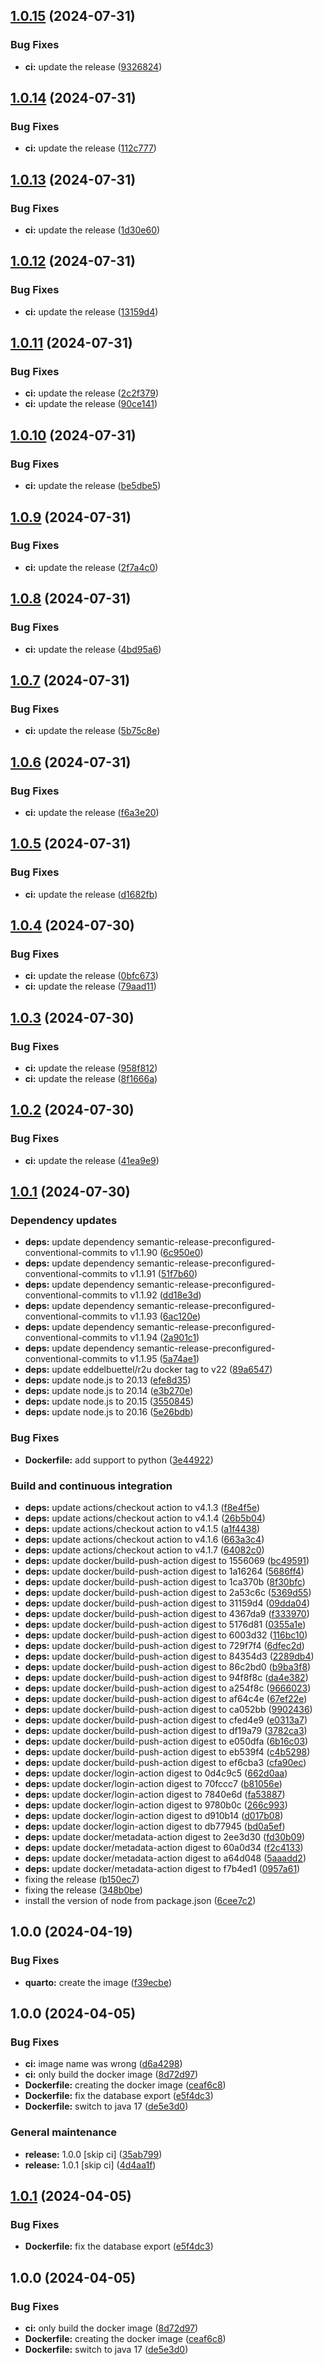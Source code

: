 ## [1.0.15](https://github.com/w4bo/docker-quarto-slides/compare/1.0.14...1.0.15) (2024-07-31)

### Bug Fixes

* **ci:** update the release ([9326824](https://github.com/w4bo/docker-quarto-slides/commit/9326824f9128bf3525b6ce9adf0443496619c0ac))

## [1.0.14](https://github.com/w4bo/docker-quarto-slides/compare/1.0.13...1.0.14) (2024-07-31)

### Bug Fixes

* **ci:** update the release ([112c777](https://github.com/w4bo/docker-quarto-slides/commit/112c777195237599e64bdd19e9d861ef0cb4a5b2))

## [1.0.13](https://github.com/w4bo/docker-quarto-slides/compare/1.0.12...1.0.13) (2024-07-31)

### Bug Fixes

* **ci:** update the release ([1d30e60](https://github.com/w4bo/docker-quarto-slides/commit/1d30e6021a866c772cf1d8e2922f0d4dd44c8569))

## [1.0.12](https://github.com/w4bo/docker-quarto-slides/compare/1.0.11...1.0.12) (2024-07-31)

### Bug Fixes

* **ci:** update the release ([13159d4](https://github.com/w4bo/docker-quarto-slides/commit/13159d44b0e7b77b5bac41eb2a36d2a84e55072b))

## [1.0.11](https://github.com/w4bo/docker-quarto-slides/compare/1.0.10...1.0.11) (2024-07-31)

### Bug Fixes

* **ci:** update the release ([2c2f379](https://github.com/w4bo/docker-quarto-slides/commit/2c2f379860984fc19d9273c2eacdd7e084b354a0))
* **ci:** update the release ([90ce141](https://github.com/w4bo/docker-quarto-slides/commit/90ce141c7d9707e5a15551598290a5952efbc42c))

## [1.0.10](https://github.com/w4bo/docker-quarto-slides/compare/1.0.9...1.0.10) (2024-07-31)

### Bug Fixes

* **ci:** update the release ([be5dbe5](https://github.com/w4bo/docker-quarto-slides/commit/be5dbe5183961d73befab2f1be54961493e567ce))

## [1.0.9](https://github.com/w4bo/docker-quarto-slides/compare/1.0.8...1.0.9) (2024-07-31)

### Bug Fixes

* **ci:** update the release ([2f7a4c0](https://github.com/w4bo/docker-quarto-slides/commit/2f7a4c0dc79bd6caedba0981df19d130781ac336))

## [1.0.8](https://github.com/w4bo/docker-quarto-slides/compare/1.0.7...1.0.8) (2024-07-31)

### Bug Fixes

* **ci:** update the release ([4bd95a6](https://github.com/w4bo/docker-quarto-slides/commit/4bd95a6435884077e85e10f7908d3606e4f2f271))

## [1.0.7](https://github.com/w4bo/docker-quarto-slides/compare/1.0.6...1.0.7) (2024-07-31)

### Bug Fixes

* **ci:** update the release ([5b75c8e](https://github.com/w4bo/docker-quarto-slides/commit/5b75c8e0f60778d38e51cc5c233758bbfb824f03))

## [1.0.6](https://github.com/w4bo/docker-quarto-slides/compare/1.0.5...1.0.6) (2024-07-31)

### Bug Fixes

* **ci:** update the release ([f6a3e20](https://github.com/w4bo/docker-quarto-slides/commit/f6a3e209c89d02879b91c08afa42bf99f5162791))

## [1.0.5](https://github.com/w4bo/docker-quarto-slides/compare/1.0.4...1.0.5) (2024-07-31)

### Bug Fixes

* **ci:** update the release ([d1682fb](https://github.com/w4bo/docker-quarto-slides/commit/d1682fb7e91128134dde59da36b1cbed3c5df18e))

## [1.0.4](https://github.com/w4bo/docker-quarto-slides/compare/1.0.3...1.0.4) (2024-07-30)

### Bug Fixes

* **ci:** update the release ([0bfc673](https://github.com/w4bo/docker-quarto-slides/commit/0bfc673bb4708b4917fc6d546619abfa8d9460ca))
* **ci:** update the release ([79aad11](https://github.com/w4bo/docker-quarto-slides/commit/79aad1118b3f2feaec5532f85eae2359da63f035))

## [1.0.3](https://github.com/w4bo/docker-quarto-slides/compare/1.0.2...1.0.3) (2024-07-30)

### Bug Fixes

* **ci:** update the release ([958f812](https://github.com/w4bo/docker-quarto-slides/commit/958f812b5923bff95515d7128d31de418d298758))
* **ci:** update the release ([8f1666a](https://github.com/w4bo/docker-quarto-slides/commit/8f1666a97a97ed9ca3f88d3e2641f06babd7ce81))

## [1.0.2](https://github.com/w4bo/docker-quarto-slides/compare/1.0.1...1.0.2) (2024-07-30)

### Bug Fixes

* **ci:** update the release ([41ea9e9](https://github.com/w4bo/docker-quarto-slides/commit/41ea9e91689a3353b293f794c1dd3245f821ef3f))

## [1.0.1](https://github.com/w4bo/docker-quarto/compare/1.0.0...1.0.1) (2024-07-30)

### Dependency updates

* **deps:** update dependency semantic-release-preconfigured-conventional-commits to v1.1.90 ([6c950e0](https://github.com/w4bo/docker-quarto/commit/6c950e02dc785b19994966d9bbb4933518a3c0e6))
* **deps:** update dependency semantic-release-preconfigured-conventional-commits to v1.1.91 ([51f7b60](https://github.com/w4bo/docker-quarto/commit/51f7b60d1fb8cfde535e4355e3e49bea01014643))
* **deps:** update dependency semantic-release-preconfigured-conventional-commits to v1.1.92 ([dd18e3d](https://github.com/w4bo/docker-quarto/commit/dd18e3d7ac4374d40eed413a3a791d14f9a23ac6))
* **deps:** update dependency semantic-release-preconfigured-conventional-commits to v1.1.93 ([6ac120e](https://github.com/w4bo/docker-quarto/commit/6ac120e5e578aba499c1fd9ff7da4104ac047319))
* **deps:** update dependency semantic-release-preconfigured-conventional-commits to v1.1.94 ([2a901c1](https://github.com/w4bo/docker-quarto/commit/2a901c13aa4bad13e313489791ab75283f196b66))
* **deps:** update dependency semantic-release-preconfigured-conventional-commits to v1.1.95 ([5a74ae1](https://github.com/w4bo/docker-quarto/commit/5a74ae1b3a6ea595f0d8124ada72da27cd94a397))
* **deps:** update eddelbuettel/r2u docker tag to v22 ([89a6547](https://github.com/w4bo/docker-quarto/commit/89a6547d1dcccef7efa2468863f5ec5960531cc6))
* **deps:** update node.js to 20.13 ([efe8d35](https://github.com/w4bo/docker-quarto/commit/efe8d35fd7c894f311d3fae3ceca2b6d6f25cabd))
* **deps:** update node.js to 20.14 ([e3b270e](https://github.com/w4bo/docker-quarto/commit/e3b270e4ba57001891064c6c26670885d5506182))
* **deps:** update node.js to 20.15 ([3550845](https://github.com/w4bo/docker-quarto/commit/3550845d4cf960fa48f0d85138c61492cd4c7ac9))
* **deps:** update node.js to 20.16 ([5e26bdb](https://github.com/w4bo/docker-quarto/commit/5e26bdbfe862dc150ac6866825856233bc29de16))

### Bug Fixes

* **Dockerfile:** add support to python ([3e44922](https://github.com/w4bo/docker-quarto/commit/3e44922bf0ca5513d919a240da24870dd710edab))

### Build and continuous integration

* **deps:** update actions/checkout action to v4.1.3 ([f8e4f5e](https://github.com/w4bo/docker-quarto/commit/f8e4f5edc41a0ae9d598feeea253c23af049170f))
* **deps:** update actions/checkout action to v4.1.4 ([26b5b04](https://github.com/w4bo/docker-quarto/commit/26b5b0451cbb978b668a438f1320bb99a142b826))
* **deps:** update actions/checkout action to v4.1.5 ([a1f4438](https://github.com/w4bo/docker-quarto/commit/a1f44388e83451f67bf7593244a8d8c180229bfc))
* **deps:** update actions/checkout action to v4.1.6 ([663a3c4](https://github.com/w4bo/docker-quarto/commit/663a3c4dcda83ea7de614fdd9e5a6be2f35a7516))
* **deps:** update actions/checkout action to v4.1.7 ([64082c0](https://github.com/w4bo/docker-quarto/commit/64082c01c64d9b78d726f2b508f3cd74cc75f286))
* **deps:** update docker/build-push-action digest to 1556069 ([bc49591](https://github.com/w4bo/docker-quarto/commit/bc49591732de6bd79dcc9768dc852b5ba3dd670b))
* **deps:** update docker/build-push-action digest to 1a16264 ([5686ff4](https://github.com/w4bo/docker-quarto/commit/5686ff470749194f74a6a81735bc52ac5031eb04))
* **deps:** update docker/build-push-action digest to 1ca370b ([8f30bfc](https://github.com/w4bo/docker-quarto/commit/8f30bfc828d8aefa8e4a152a18a58b746de3b9c4))
* **deps:** update docker/build-push-action digest to 2a53c6c ([5369d55](https://github.com/w4bo/docker-quarto/commit/5369d557c73acf3e657e992d55dd4f10d27505cc))
* **deps:** update docker/build-push-action digest to 31159d4 ([09dda04](https://github.com/w4bo/docker-quarto/commit/09dda04baa893b16ccef389c0effdd5127593a2b))
* **deps:** update docker/build-push-action digest to 4367da9 ([f333970](https://github.com/w4bo/docker-quarto/commit/f3339704327116b022461463bc4b89ee97545eaf))
* **deps:** update docker/build-push-action digest to 5176d81 ([0355a1e](https://github.com/w4bo/docker-quarto/commit/0355a1e6d1b27596c72cf0f6366ebe6b1223f61c))
* **deps:** update docker/build-push-action digest to 6003d32 ([116bc10](https://github.com/w4bo/docker-quarto/commit/116bc108e0ac161f9463c319611a46e52b95be97))
* **deps:** update docker/build-push-action digest to 729f7f4 ([6dfec2d](https://github.com/w4bo/docker-quarto/commit/6dfec2d4842951a30a89c42646f8b2ff842a2721))
* **deps:** update docker/build-push-action digest to 84354d3 ([2289db4](https://github.com/w4bo/docker-quarto/commit/2289db4632a24d9054c54d108b0805a8d03739d9))
* **deps:** update docker/build-push-action digest to 86c2bd0 ([b9ba3f8](https://github.com/w4bo/docker-quarto/commit/b9ba3f8cf68b48eebc25e2633e9f6842a84dd704))
* **deps:** update docker/build-push-action digest to 94f8f8c ([da4e382](https://github.com/w4bo/docker-quarto/commit/da4e382adfa3004f0eae4f060f7c6162574d75d8))
* **deps:** update docker/build-push-action digest to a254f8c ([9666023](https://github.com/w4bo/docker-quarto/commit/966602314b57bf8e06e2ab9ec8768b361e215ff6))
* **deps:** update docker/build-push-action digest to af64c4e ([67ef22e](https://github.com/w4bo/docker-quarto/commit/67ef22eea4fb4151a9b750db68ee2109b0e122f4))
* **deps:** update docker/build-push-action digest to ca052bb ([9902436](https://github.com/w4bo/docker-quarto/commit/9902436e3506f573680cdaeafdd2f7c72cb350bc))
* **deps:** update docker/build-push-action digest to cfed4e9 ([e0313a7](https://github.com/w4bo/docker-quarto/commit/e0313a76fbd08c70c97df8d64a16b248c5ade755))
* **deps:** update docker/build-push-action digest to df19a79 ([3782ca3](https://github.com/w4bo/docker-quarto/commit/3782ca3608af4566a011fcf4ed39c847a22eda65))
* **deps:** update docker/build-push-action digest to e050dfa ([6b16c03](https://github.com/w4bo/docker-quarto/commit/6b16c033f4712c6eca36fedc8bd04f72705c3f30))
* **deps:** update docker/build-push-action digest to eb539f4 ([c4b5298](https://github.com/w4bo/docker-quarto/commit/c4b529880754d6e6f2b01d2df0aaebb6ca7c97b7))
* **deps:** update docker/build-push-action digest to ef6cba3 ([cfa90ec](https://github.com/w4bo/docker-quarto/commit/cfa90ec8461374cec62ab980f676ff0b65130540))
* **deps:** update docker/login-action digest to 0d4c9c5 ([662d0aa](https://github.com/w4bo/docker-quarto/commit/662d0aa39499b98460c0501881268cd5f9b66fcc))
* **deps:** update docker/login-action digest to 70fccc7 ([b81056e](https://github.com/w4bo/docker-quarto/commit/b81056e868ee3f7eb762563ee5bc76e2bdb7415d))
* **deps:** update docker/login-action digest to 7840e6d ([fa53887](https://github.com/w4bo/docker-quarto/commit/fa53887a39c02ed8ec6bf1a0697c13a95803a319))
* **deps:** update docker/login-action digest to 9780b0c ([266c993](https://github.com/w4bo/docker-quarto/commit/266c993a911d20f4e8929ee744ba82ccced79aa5))
* **deps:** update docker/login-action digest to d910b14 ([d017b08](https://github.com/w4bo/docker-quarto/commit/d017b08059362b7a8a1ef9cd45e66ccba5b84b27))
* **deps:** update docker/login-action digest to db77945 ([bd0a5ef](https://github.com/w4bo/docker-quarto/commit/bd0a5ef6464cd329b10e67051c9a0b41f9c1d42a))
* **deps:** update docker/metadata-action digest to 2ee3d30 ([fd30b09](https://github.com/w4bo/docker-quarto/commit/fd30b091a5babe3874f5330a63f3c2893d11a4e2))
* **deps:** update docker/metadata-action digest to 60a0d34 ([f2c4133](https://github.com/w4bo/docker-quarto/commit/f2c4133f95f05b7a6bed8b52ff09239835f48782))
* **deps:** update docker/metadata-action digest to a64d048 ([5aaadd2](https://github.com/w4bo/docker-quarto/commit/5aaadd204cd4cb352b8c8eb311633dbd54f8f12f))
* **deps:** update docker/metadata-action digest to f7b4ed1 ([0957a61](https://github.com/w4bo/docker-quarto/commit/0957a61fa3f01d164dedb65fd316141b0548969d))
* fixing the release ([b150ec7](https://github.com/w4bo/docker-quarto/commit/b150ec7af9331f27afbfce240193be7dbf80ea5a))
* fixing the release ([348b0be](https://github.com/w4bo/docker-quarto/commit/348b0be7ce45438209c2dce859af440290061a25))
* install the version of node from package.json ([6cee7c2](https://github.com/w4bo/docker-quarto/commit/6cee7c2a23fe35f03a784078409a8f431b67444f))

## 1.0.0 (2024-04-19)


### Bug Fixes

* **quarto:** create the image ([f39ecbe](https://github.com/w4bo/docker-quarto/commit/f39ecbec383873171eb63aaa4ab4bfa709998e6e))

## 1.0.0 (2024-04-05)


### Bug Fixes

* **ci:** image name was wrong ([d6a4298](https://github.com/w4bo/docker-oracle11g-java/commit/d6a4298851d5eb5b5d0b87e8913a5d1181c65272))
* **ci:** only build the docker image ([8d72d97](https://github.com/w4bo/docker-oracle11g-java/commit/8d72d97af337ef1cecc2d7cc5e9da592eeea3130))
* **Dockerfile:** creating the docker image ([ceaf6c8](https://github.com/w4bo/docker-oracle11g-java/commit/ceaf6c890489d91359db3e0d3bf73075283b518e))
* **Dockerfile:** fix the database export ([e5f4dc3](https://github.com/w4bo/docker-oracle11g-java/commit/e5f4dc3afeb396976019301649ebf888ca1cc828))
* **Dockerfile:** switch to java 17 ([de5e3d0](https://github.com/w4bo/docker-oracle11g-java/commit/de5e3d05b3953159394fb70c05fd041206e177bc))


### General maintenance

* **release:** 1.0.0 [skip ci] ([35ab799](https://github.com/w4bo/docker-oracle11g-java/commit/35ab799b89f8fb3a68c9d68b7d7446613e9c8fa1))
* **release:** 1.0.1 [skip ci] ([4d4aa1f](https://github.com/w4bo/docker-oracle11g-java/commit/4d4aa1f2b4bb90ea15b813bbf7d75adada64d4f7))

## [1.0.1](https://github.com/w4bo/docker-oracle11g-java/compare/1.0.0...1.0.1) (2024-04-05)


### Bug Fixes

* **Dockerfile:** fix the database export ([e5f4dc3](https://github.com/w4bo/docker-oracle11g-java/commit/e5f4dc3afeb396976019301649ebf888ca1cc828))

## 1.0.0 (2024-04-05)


### Bug Fixes

* **ci:** only build the docker image ([8d72d97](https://github.com/w4bo/docker-oracle11g-java/commit/8d72d97af337ef1cecc2d7cc5e9da592eeea3130))
* **Dockerfile:** creating the docker image ([ceaf6c8](https://github.com/w4bo/docker-oracle11g-java/commit/ceaf6c890489d91359db3e0d3bf73075283b518e))
* **Dockerfile:** switch to java 17 ([de5e3d0](https://github.com/w4bo/docker-oracle11g-java/commit/de5e3d05b3953159394fb70c05fd041206e177bc))
